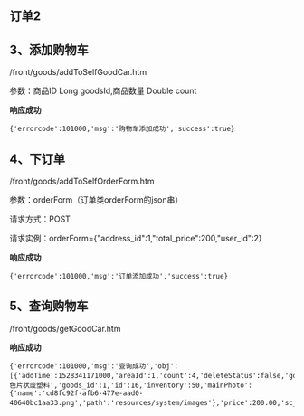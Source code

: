 ## 订单2 ##

## 3、添加购物车 ##

/front/goods/addToSelfGoodCar.htm

参数：商品ID Long goodsId,商品数量 Double count

**响应成功**

    {'errorcode':101000,'msg':'购物车添加成功','success':true}


## 4、下订单 ##

/front/goods/addToSelfOrderForm.htm

参数：orderForm（订单类orderForm的json串）

请求方式：POST

请求实例：orderForm={"address_id":1,"total_price":200,"user_id":2}

**响应成功**

    {'errorcode':101000,'msg':'订单添加成功','success':true}


## 5、查询购物车 ##

/front/goods/getGoodCar.htm

**响应成功**

    {'errorcode':101000,'msg':'查询成功','obj':[{'addTime':1528341171000,'areaId':1,'count':4,'deleteStatus':false,'goodName':'白色片状废塑料','goods_id':1,'id':16,'inventory':50,'mainPhoto':{'name':'cd8fc92f-afb6-477e-aad0-40640bc1aa33.png','path':'resources/system/images'},'price':200.00,'sc_id':25,'updatecount':0,'utilName':'吨'}],'success':true}




